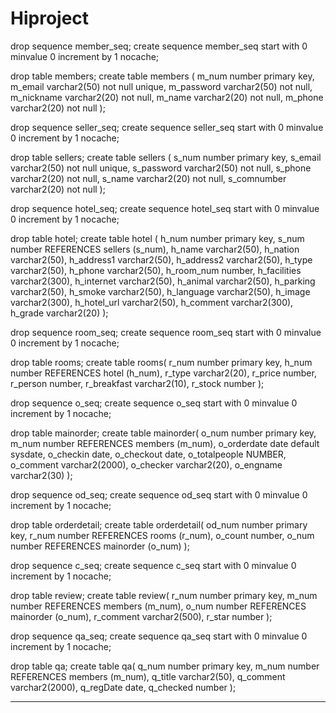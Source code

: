 # Hiproject<br>
drop sequence member_seq;
create sequence member_seq
start with 0
minvalue 0
increment by 1
nocache;

drop table members;
create table members (
m_num number primary key,
m_email varchar2(50) not null unique,
m_password varchar2(50) not null,
m_nickname varchar2(20) not null,
m_name varchar2(20) not null,
m_phone varchar2(20) not null
);

drop sequence seller_seq;
create sequence seller_seq
start with 0
minvalue 0
increment by 1
nocache;

drop table sellers;
create table sellers (
s_num number primary key,
s_email varchar2(50) not null unique,
s_password varchar2(50) not null,
s_phone varchar2(20) not null,
s_name varchar2(20) not null,
s_comnumber varchar2(20) not null
);

drop sequence hotel_seq;
create sequence hotel_seq
start with 0
minvalue 0
increment by 1
nocache;


drop table hotel;
create table hotel ( 
h_num number primary key,
s_num number REFERENCES sellers (s_num),
h_name varchar2(50),
h_nation varchar2(50),
h_address1 varchar2(50),
h_address2 varchar2(50),
h_type varchar2(50),
h_phone varchar2(50),
h_room_num number,
h_facilities varchar2(300),
h_internet varchar2(50),
h_animal varchar2(50),
h_parking varchar2(50), 
h_smoke varchar2(50),
h_language varchar2(50), 
h_image varchar2(300), 
h_hotel_url varchar2(50),
h_comment varchar2(300),
h_grade varchar2(20)
);

drop sequence room_seq;
create sequence room_seq 
start with 0
minvalue 0
increment by 1 
nocache;


drop table rooms;
create table rooms(
r_num number primary key,
h_num number REFERENCES hotel (h_num),
r_type varchar2(20),
r_price number, 
r_person number,
r_breakfast varchar2(10),
r_stock number
);

drop sequence o_seq;
create sequence o_seq
start with 0
minvalue 0
increment by 1
nocache;

drop table mainorder;
create table mainorder(
o_num number primary key,
m_num number REFERENCES members (m_num),
o_orderdate date default sysdate,
o_checkin date,
o_checkout date,
o_totalpeople NUMBER,
o_comment varchar2(2000),
o_checker varchar2(20),
o_engname varchar2(30)
);

drop sequence od_seq;
create sequence od_seq
start with 0
minvalue 0
increment by 1
nocache;

drop table orderdetail;
create table orderdetail(
od_num number primary key,
r_num number REFERENCES rooms (r_num),
o_count number,
o_num number REFERENCES mainorder (o_num)
);

drop sequence c_seq;
create sequence c_seq
start with 0
minvalue 0
increment by 1
nocache;

drop table review;
create table review(
r_num number primary key,
m_num number REFERENCES members (m_num),
o_num number REFERENCES mainorder (o_num),
r_comment varchar2(500),
r_star number
);

drop sequence qa_seq;
create sequence qa_seq
start with 0
minvalue 0
increment by 1
nocache;

drop table qa;
create table qa(
q_num number primary key,
m_num number REFERENCES members (m_num),
q_title varchar2(50),
q_comment varchar2(2000),
q_regDate date,
q_checked number
);
<hr>

